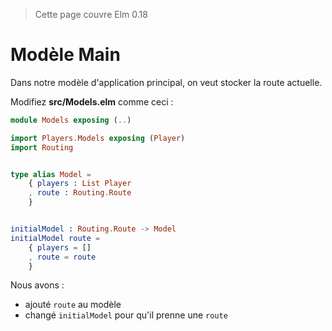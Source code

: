 > Cette page couvre Elm 0.18

# Modèle Main

Dans notre modèle d'application principal, on veut stocker la route actuelle.

Modifiez __src/Models.elm__ comme ceci :

```elm
module Models exposing (..)

import Players.Models exposing (Player)
import Routing


type alias Model =
    { players : List Player
    , route : Routing.Route
    }


initialModel : Routing.Route -> Model
initialModel route =
    { players = []
    , route = route
    }
```

Nous avons :

- ajouté `route` au modèle
- changé `initialModel` pour qu'il prenne une `route`
